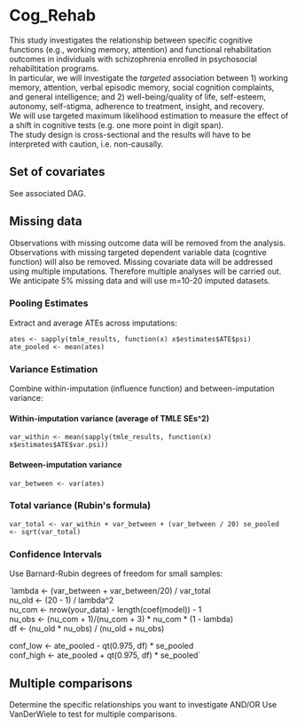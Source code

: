 # Cog_Rehab

This study investigates the relationship between specific cognitive functions (e.g., working memory, attention) and functional rehabilitation outcomes in individuals with schizophrenia enrolled in psychosocial rehabiltitation programs.  
In particular, we will investigate the _targeted_ association between 1) working memory, attention, verbal episodic memory, social cognition complaints, and general intelligence; and 2) well-being/quality of life, self-esteem, autonomy, self-stigma, adherence to treatment, insight, and recovery.  
We will use targeted maximum likelihood estimation to measure the effect of a shift in cognitive tests (e.g. one more point in digit span).  
The study design is cross-sectional and the results will have to be interpreted with caution, i.e. non-causally.

## Set of covariates
See associated DAG. 

## Missing data
Observations with missing outcome data will be removed from the analysis.
Observations with missing targeted dependent variable data (cogntive function) will also be removed. 
Missing covariate data will be addressed using multiple imputations. Therefore multiple analyses will be carried out. We anticipate 5% missing data and will use m=10-20 imputed datasets.

### Pooling Estimates
Extract and average ATEs across imputations:

`
ates <- sapply(tmle_results, function(x) x$estimates$ATE$psi)  
ate_pooled <- mean(ates)
`

### Variance Estimation
Combine within-imputation (influence function) and between-imputation variance:

#### Within-imputation variance (average of TMLE SEs^2)
`var_within <- mean(sapply(tmle_results, function(x) x$estimates$ATE$var.psi))`

#### Between-imputation variance
`var_between <- var(ates)`

### Total variance (Rubin's formula)
`var_total <- var_within + var_between + (var_between / 20)
se_pooled <- sqrt(var_total)`

### Confidence Intervals
Use Barnard-Rubin degrees of freedom for small samples:

`lambda <- (var_between + var_between/20) / var_total  
nu_old <- (20 - 1) / lambda^2  
nu_com <- nrow(your_data) - length(coef(model)) - 1  
nu_obs <- (nu_com + 1)/(nu_com + 3) * nu_com * (1 - lambda)  
df <- (nu_old * nu_obs) / (nu_old + nu_obs)  

conf_low <- ate_pooled - qt(0.975, df) * se_pooled  
conf_high <- ate_pooled + qt(0.975, df) * se_pooled`

## Multiple comparisons
Determine the specific relationships you want to investigate AND/OR Use VanDerWiele to test for multiple comparisons.
